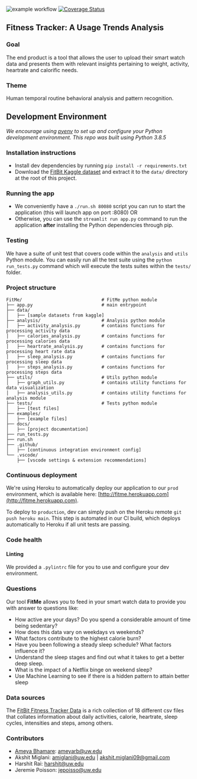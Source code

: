 ![example workflow](https://github.com/ameyabhamare/FitMe/actions/workflows/build_test.yml/badge.svg)
[![Coverage Status](https://coveralls.io/repos/github/ameyabhamare/FitMe/badge.svg)](https://coveralls.io/github/ameyabhamare/FitMe)

## Fitness Tracker: A Usage Trends Analysis

### Goal
The end product is a tool that allows the user to upload their smart watch data and presents them with relevant insights pertaining to weight, activity, heartrate and calorific needs.

### Theme 
Human temporal routine behavioral analysis and pattern recognition.

## Development Environment
*We encourage using [pyenv](https://github.com/pyenv/pyenv) to set up and configure your Python development environment.*
*This repo was built using Python 3.8.5*

### Installation instructions
- Install dev dependencies by running `pip install -r requirements.txt`
- Download the [FitBit Kaggle dataset](https://www.kaggle.com/datasets/arashnic/fitbit) and extract it to the `data/` directory at the root of this project.

### Running the app
- We conveniently have a `./run.sh 80080` script you can run to start the application (this will launch app on port :8080)
OR
- Otherwise, you can use the `streamlit run app.py` command to run the application **after** installing the Python dependencies through pip.

### Testing
We have a suite of unit test that covers code within the `analysis` and `utils` Python module. You can easily run all the test suite using the `python run_tests.py` command which will execute the tests suites within the `tests/` folder. 

### Project structure
```
FitMe/                              # FitMe python module
├── app.py                          # main entrypoint
├── data/
│   ├── [sample datasets from kaggle]
├── analysis/                       # Analysis python module
│   ├── activity_analysis.py        # contains functions for processing activity data
│   ├── calories_analysis.py        # contains functions for processing calories data
│   ├── heartrate_analysis.py       # contains functions for processing heart rate data
│   ├── sleep_analysis.py           # contains functions for processing sleep data
│   ├── steps_analysis.py           # contains functions for processing steps data
├── utils/                          # Utils python module
│   ├── graph_utils.py              # contains utility functions for data visualization
│   ├── analysis_utils.py           # contains utility functions for analysis module
├── tests/                          # Tests python module
│   ├── [test files]
├── examples/
│   ├── [example files]
├── docs/
│   ├── [project documentation]
├── run_tests.py
├── run.sh
├── .github/
│   ├── [continuous integration environment config]
└── .vscode/
    ├── [vscode settings & extension recommendations]
```

### Continuous deployment
We're using Heroku to automatically deploy our application to our `prod` environment, which is available here: [http://fitme.herokuapp.com](http://fitme.herokuapp.com).

To deploy to `production`, dev can simply push on the Heroku remote `git push heroku main`. This step is automated in our CI build, which deploys automatically to Heroku if all unit tests are passing.

### Code health
#### Linting
We provided a `.pylintrc` file for you to use and configure your dev environment. 

### Questions
Our tool **FitMe** allows you to feed in your smart watch data to provide you with answer to questions like:
* How active are your days? Do you spend a considerable amount of time being sedentary?
* How does this data vary on weekdays vs weekends?
* What factors contribute to the highest calorie burn?
* Have you been following a steady sleep schedule? What factors influence it?
* Understand the sleep stages and find out what it takes to get a better deep sleep.
* What is the impact of a Netflix binge on weekend sleep?
* Use Machine Learning to see if there is a hidden pattern to attain better sleep

### Data sources
The [FitBit Fitness Tracker Data](https://www.kaggle.com/datasets/arashnic/fitbit) is a rich collection of 18 different csv files that collates information about daily activities, calorie, heartrate, sleep cycles, intensities and steps, among others.

### Contributors
* [Ameya Bhamare](https://github.com/ameyabhamare): ameyarb@uw.edu
* Akshit Miglani: amiglani@uw.edu | akshit.miglani09@gmail.com
* Harshit Rai: harshit@uw.edu
* Jeremie Poisson: jepoisso@uw.edu
